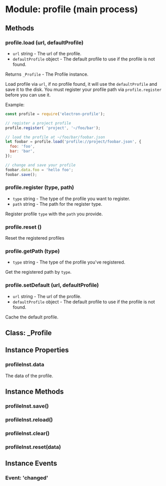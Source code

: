 # Module: profile (main process)

## Methods

### profile.load (url, defaultProfile)

  - `url` string - The url of the profile.
  - `defaultProfile` object - The default profile to use if the profile is not found.

Returns `_Profile` - The Profile instance.


Load profile via `url`, if no profile found, it will use the `defaultProfile` and save it to the disk.
You must register your profile path via `profile.register` before you can use it.

Example:

```javascript
const profile = require('electron-profile');

// register a project profile
profile.register( 'project', '~/foo/bar');

// load the profile at ~/foo/bar/foobar.json
let foobar = profile.load('profile://project/foobar.json', {
  foo: 'foo',
  bar: 'bar',
});

// change and save your profile
foobar.data.foo = 'hello foo';
foobar.save();
```

### profile.register (type, path)

  - `type` string - The type of the profile you want to register.
  - `path` string - The path for the register type.

Register profile `type` with the `path` you provide.

### profile.reset ()

Reset the registered profiles

### profile.getPath (type)

  - `type` string - The type of the profile you've registered.

Get the registered path by `type`.

### profile.setDefault (url, defaultProfile)

  - `url` string - The url of the profile.
  - `defaultProfile` object - The default profile to use if the profile is not found.

Cache the default profile.

## Class: _Profile

## Instance Properties

### profileInst.data

The data of the profile.

## Instance Methods

### profileInst.save()

### profileInst.reload()

### profileInst.clear()

### profileInst.reset(data)

## Instance Events

### Event: 'changed'